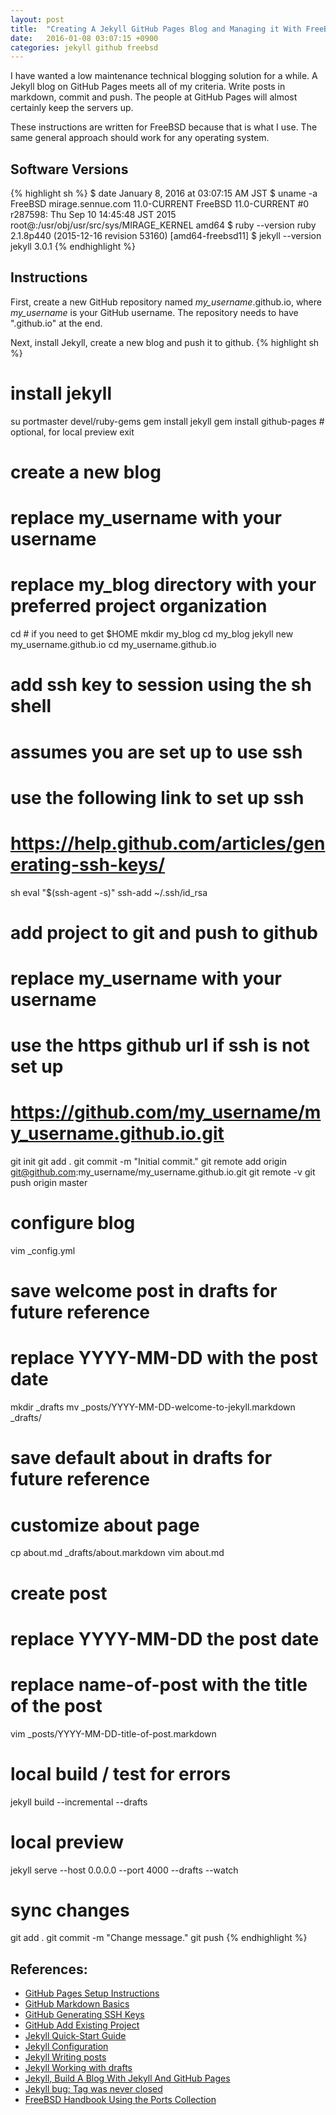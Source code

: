 ```yaml
---
layout: post
title:  "Creating A Jekyll GitHub Pages Blog and Managing it With FreeBSD"
date:   2016-01-08 03:07:15 +0900
categories: jekyll github freebsd
---
```

I have wanted a low maintenance technical blogging solution for a while.  A Jekyll blog on GitHub Pages meets all of my criteria.  Write posts in markdown, commit and push.  The people at GitHub Pages will almost certainly keep the servers up.

These instructions are written for FreeBSD because that is what I use.  The same general approach should work for any operating system.

## Software Versions
{% highlight sh %}
$ date
January  8, 2016 at 03:07:15 AM JST
$ uname -a
FreeBSD mirage.sennue.com 11.0-CURRENT FreeBSD 11.0-CURRENT #0 r287598: Thu Sep 10 14:45:48 JST 2015     root@:/usr/obj/usr/src/sys/MIRAGE_KERNEL  amd64
$ ruby --version
ruby 2.1.8p440 (2015-12-16 revision 53160) [amd64-freebsd11]
$ jekyll --version
jekyll 3.0.1
{% endhighlight %}

## Instructions
First, create a new GitHub repository named *my_username*.github.io, where *my_username* is your GitHub username.  The repository needs to have ".github.io" at the end.

Next, install Jekyll, create a new blog and push it to github.
{% highlight sh %}
# install jekyll
su
portmaster devel/ruby-gems
gem install jekyll
gem install github-pages # optional, for local preview
exit

# create a new blog
# replace my_username with your username
# replace my_blog directory with your preferred project organization
cd # if you need to get $HOME
mkdir my_blog
cd my_blog
jekyll new my_username.github.io
cd my_username.github.io

# add ssh key to session using the sh shell
# assumes you are set up to use ssh
# use the following link to set up ssh
# https://help.github.com/articles/generating-ssh-keys/
sh
eval "$(ssh-agent -s)"
ssh-add ~/.ssh/id_rsa

# add project to git and push to github
# replace my_username with your username
# use the https github url if ssh is not set up
# https://github.com/my_username/my_username.github.io.git
git init
git add .
git commit -m "Initial commit."
git remote add origin git@github.com:my_username/my_username.github.io.git
git remote -v
git push origin master

# configure blog
vim _config.yml

# save welcome post in drafts for future reference
# replace YYYY-MM-DD with the post date
mkdir _drafts
mv _posts/YYYY-MM-DD-welcome-to-jekyll.markdown _drafts/

# save default about in drafts for future reference
# customize about page
cp about.md _drafts/about.markdown
vim about.md

# create post
# replace YYYY-MM-DD the post date
# replace name-of-post with the title of the post
vim _posts/YYYY-MM-DD-title-of-post.markdown

# local build / test for errors
jekyll build --incremental --drafts

# local preview
jekyll serve --host 0.0.0.0 --port 4000 --drafts --watch

# sync changes
git add .
git commit -m "Change message."
git push
{% endhighlight %}

## References:
- [GitHub Pages Setup Instructions](https://pages.github.com)
- [GitHub Markdown Basics](https://help.github.com/articles/markdown-basics/)
- [GitHub Generating SSH Keys](https://help.github.com/articles/generating-ssh-keys/)
- [GitHub Add Existing Project](https://help.github.com/articles/adding-an-existing-project-to-github-using-the-command-line/)
- [Jekyll Quick-Start Guide](http://jekyllrb.com/docs/quickstart/)
- [Jekyll Configuration](http://jekyllrb.com/docs/configuration/)
- [Jekyll Writing posts](http://jekyllrb.com/docs/posts/)
- [Jekyll Working with drafts](http://jekyllrb.com/docs/drafts/)
- [Jekyll, Build A Blog With Jekyll And GitHub Pages](https://www.smashingmagazine.com/2014/08/build-blog-jekyll-github-pages/)
- [Jekyll bug: Tag was never closed](http://blog.slaks.net/2013-08-09/jekyll-tag-was-never-closed/)
- [FreeBSD Handbook Using the Ports Collection](https://www.freebsd.org/doc/handbook/ports-using.html)

